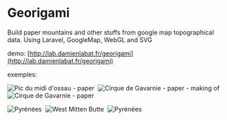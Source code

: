 # Georigami
Build paper mountains and other stuffs from google map topographical data.
Using Laravel, GoogleMap, WebGL and SVG

demo: [http://lab.damienlabat.fr/georigami](http://lab.damienlabat.fr/georigami)

exemples:

![Pic du midi d'ossau - paper](http://farm9.staticflickr.com/8384/8631448778_28c43576fc_m.jpg)
&nbsp;![Cirque de Gavarnie - paper - making of](http://farm9.staticflickr.com/8250/8652977680_e93b4c25db_m.jpg)
&nbsp;![Cirque de Gavarnie - paper](http://farm9.staticflickr.com/8532/8651876327_83ff1db428_m.jpg) 

![Pyrénées](http://farm9.staticflickr.com/8402/8630994041_c772be6835_m.jpg)
&nbsp;![West Mitten Butte](http://farm9.staticflickr.com/8534/8630993027_f9e872b4b1_m.jpg)
&nbsp;![Pyrénées](http://farm9.staticflickr.com/8126/8630993473_e3e5521bfa_m.jpg)
